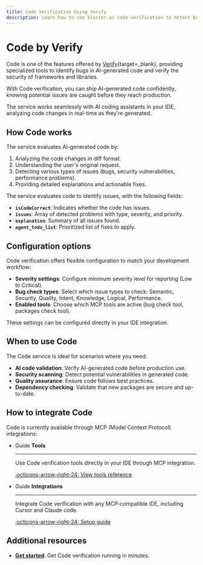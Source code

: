 ```yaml
---
title: Code Verification Using Verify
description: Learn how to use kluster.ai code verification to detect bugs and security issues in AI-generated code using kluster.ai's specialized Verify.
---
```


# Code by Verify

Code is one of the features offered by [Verify](/verify/overview/){target=\_blank}, providing specialized tools to identify bugs in AI-generated code and verify the security of frameworks and libraries.

With Code verification, you can ship AI-generated code confidently, knowing potential issues are caught before they reach production.

The service works seamlessly with AI coding assistants in your IDE, analyzing code changes in real-time as they're generated.

## How Code works

The service evaluates AI-generated code by:

1. Analyzing the code changes in diff format.
2. Understanding the user's original request.
3. Detecting various types of issues (bugs, security vulnerabilities, performance problems).
4. Providing detailed explanations and actionable fixes.

The service evaluates code to identify issues, with the following fields:

- **`isCodeCorrect`**: Indicates whether the code has issues.
- **`issues`**: Array of detected problems with type, severity, and priority.
- **`explanation`**: Summary of all issues found.
- **`agent_todo_list`**: Prioritized list of fixes to apply.

## Configuration options

Code verification offers flexible configuration to match your development workflow:

- **Severity settings**: Configure minimum severity level for reporting (Low to Critical).
- **Bug check types**: Select which issue types to check: Semantic, Security, Quality, Intent, Knowledge, Logical, Performance.
- **Enabled tools**: Choose which MCP tools are active (bug check tool, packages check tool).

These settings can be configured directly in your IDE integration.

## When to use Code

The Code service is ideal for scenarios where you need:

- **AI code validation**: Verify AI-generated code before production use.
- **Security scanning**: Detect potential vulnerabilities in generated code.
- **Quality assurance**: Ensure code follows best practices.
- **Dependency checking**: Validate that new packages are secure and up-to-date.

## How to integrate Code

Code is currently available through MCP (Model Context Protocol) integrations:

<div class="grid cards" markdown>

-   <span class="badge guide">Guide</span> __Tools__

    ---

    Use Code verification tools directly in your IDE through MCP integration.

    [:octicons-arrow-right-24: View tools reference](/verify/code/tools/)

-   <span class="badge guide">Guide</span> __Integrations__

    ---

    Integrate Code verification with any MCP-compatible IDE, including Cursor and Claude code.

    [:octicons-arrow-right-24: Setup guide](/verify/code/integrations/)

</div>

## Additional resources

- **[Get started](/verify/code/quickstart/)**: Get Code verification running in minutes.